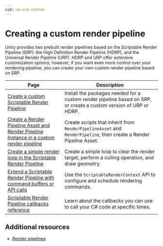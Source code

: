 ```yaml
---
uid: um-srp-custom
---
```


# Creating a custom render pipeline

Unity provides two prebuilt render pipelines based on the Scriptable Render Pipeline (SRP): the High Definition Render Pipeline (HDRP), and the Universal Render Pipeline (URP). HDRP and URP offer extensive customization options; however, if you want even more control over your rendering pipeline, you can create your own custom render pipeline based on SRP.

| **Page** | **Description** |
| --- | --- |
| [Create a custom Scriptable Render Pipeline](srp-custom-getting-started.md) | Install the packages needed for a custom render pipeline based on SRP, or create a custom version of URP or HDRP. |
| [Create a Render Pipeline Asset and Render Pipeline Instance in a custom render pipeline](srp-creating-render-pipeline-asset-and-render-pipeline-instance.md) | Create scripts that inherit from `RenderPipelineAsset` and `RenderPipeline`, then create a Render Pipeline Asset. |
| [Create a simple render loop in the Scriptable Render Pipeline](srp-creating-simple-render-loop.md) | Create a simple loop to clear the render target, perform a culling operation, and draw geometry. |
| [Extend a Scriptable Render Pipeline with command buffers or API calls](srp-using-scriptable-render-context.md) | Use the `ScriptableRenderContext` API to configure and schedule rendering commands. |
| [Scriptable Render Pipeline callbacks reference](srp-callbacks-reference.md) | Learn about the callbacks you can use to call your C# code at specific times. |

## Additional resources

- [Render pipelines](https://docs.unity3d.com/6000.0/Documentation/Manual/render-pipelines.html)
